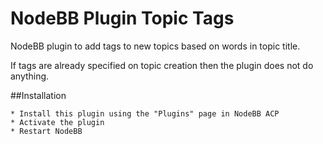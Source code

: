 # NodeBB Plugin Topic Tags

NodeBB plugin to add tags to new topics based on words in topic title.

If tags are already specified on topic creation then the plugin does not do anything.

##Installation

    * Install this plugin using the "Plugins" page in NodeBB ACP
    * Activate the plugin
    * Restart NodeBB